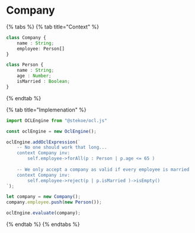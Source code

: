 # Company


{% tabs %}
{% tab title="Context" %}
```typescript
class Company {
    name : String;
    employee: Person[]
}

class Person {
    name : String;
    age : Number;
    isMarried : Boolean;
}
```
{% endtab %}

{% tab title="Implemenation" %}
```javascript
import OCLEngine from "@stekoe/ocl.js"

const oclEngine = new OclEngine();

oclEngine.addOclExpression(`
    -- No one should work that long...
    context Company inv:
        self.employee->forAll(p : Person | p.age <= 65 )
    
    -- We only accept a company as valid if every employee is married
    context Company inv:
        self.employee->reject(p | p.isMarried )->isEmpty()
`);

let company = new Company();
company.employee.push(new Person());

oclEngine.evaluate(company);
```
{% endtab %}
{% endtabs %}